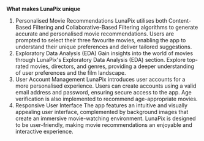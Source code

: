 **What makes LunaPix unique**

1. Personalised Movie Recommendations
LunaPix utilises both Content-Based Filtering and Collaborative-Based Filtering algorithms to generate accurate and personalised movie recommendations. Users are prompted to select their three favourite movies, enabling the app to understand their unique preferences and deliver tailored suggestions.
2. Exploratory Data Analysis (EDA)
Gain insights into the world of movies through LunaPix's Exploratory Data Analysis (EDA) section. Explore top-rated movies, directors, and genres, providing a deeper understanding of user preferences and the film landscape.
3. User Account Management
LunaPix introduces user accounts for a more personalised experience. Users can create accounts using a valid email address and password, ensuring secure access to the app. Age verification is also implemented to recommend age-appropriate movies.
4. Responsive User Interface
The app features an intuitive and visually appealing user interface, complemented by background images that create an immersive movie-watching environment. LunaPix is designed to be user-friendly, making movie recommendations an enjoyable and interactive experience.
